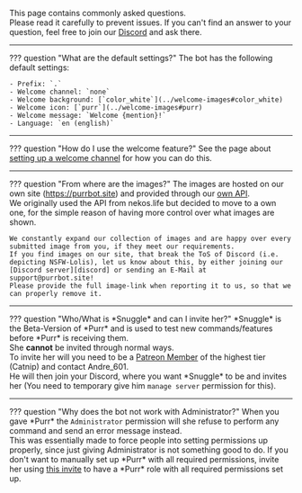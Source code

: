 [Discord]: https://purrbot.site/discord
[nekos.life]: https://nekos.life
[patreon]: https://patreon.com/purrbot
[invite]: https://purrbot.site/invite

This page contains commonly asked questions.  
Please read it carefully to prevent issues. If you can't find an answer to your question, feel free to join our [Discord] and ask there.

----
??? question "What are the default settings?"
    The bot has the following default settings:
    
    - Prefix: `.`
    - Welcome channel: `none`
    - Welcome background: [`color_white`](../welcome-images#color_white)
    - Welcome icon: [`purr`](../welcome-images#purr)
    - Welcome message: `Welcome {mention}!`
    - Language: `en (english)`

----
??? question "How do I use the welcome feature?"
    See the page about [setting up a welcome channel](../welcome-channel) for how you can do this.

----
??? question "From where are the images?"
    The images are hosted on our own site (https://purrbot.site) and provided through our [own API](/api).  
    We originally used the API from nekos.life but decided to move to a own one, for the simple reason of having more control over what images are shown.
    
    We constantly expand our collection of images and are happy over every submitted image from you, if they meet our requirements.  
    If you find images on our site, that break the ToS of Discord (i.e. depicting NSFW-Lolis), let us know about this, by either joining our [Discord server][discord] or sending an E-Mail at support@purrbot.site!  
    Please provide the full image-link when reporting it to us, so that we can properly remove it.

----
??? question "Who/What is \*Snuggle\* and can I invite her?"
    \*Snuggle\* is the Beta-Version of \*Purr\* and is used to test new commands/features before \*Purr\* is receiving them.  
    She **cannot** be invited through normal ways.  
    To invite her will you need to be a [Patreon Member][patreon] of the highest tier (Catnip) and contact Andre_601.  
    He will then join your Discord, where you want \*Snuggle\* to be and invites her (You need to temporary give him `manage server` permission for this).

----
??? question "Why does the bot not work with Administrator?"
    When you gave \*Purr\* the `Administrator` permission will she refuse to perform any command and send an error message instead.  
    This was essentially made to force people into setting permissions up properly, since just giving Administrator is not something good to do.
    If you don't want to manually set up \*Purr\* with all required permissions, invite her using [this invite][invite] to have a \*Purr\* role with all required permissions set up.
